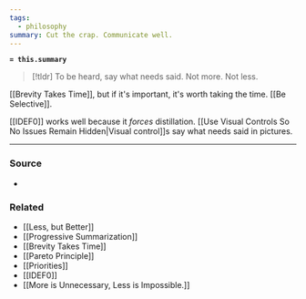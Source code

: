 ```yaml
---
tags:
  - philosophy
summary: Cut the crap. Communicate well.
---
```

**`= this.summary`**

> [!tldr] To be heard, say what needs said. Not more. Not less. 

[[Brevity Takes Time]], but if it's important, it's worth taking the time. [[Be Selective]]. 

[[IDEF0]] works well because it *forces* distillation. [[Use Visual Controls So No Issues Remain Hidden|Visual control]]s say what needs said in pictures.

---
### Source
- 

### Related
- [[Less, but Better]]
- [[Progressive Summarization]]
- [[Brevity Takes Time]]
- [[Pareto Principle]]
- [[Priorities]]
- [[IDEF0]]
- [[More is Unnecessary, Less is Impossible.]]